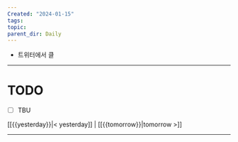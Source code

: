 ```yaml
---
Created: "2024-01-15"
tags: 
topic: 
parent_dir: Daily
---
```

- 트위터에서 클
----
# TODO
- [ ] TBU 
  
[[{{yesterday}}|< yesterday]] | [[{{tomorrow}}|tomorrow >]]  
  
---  
